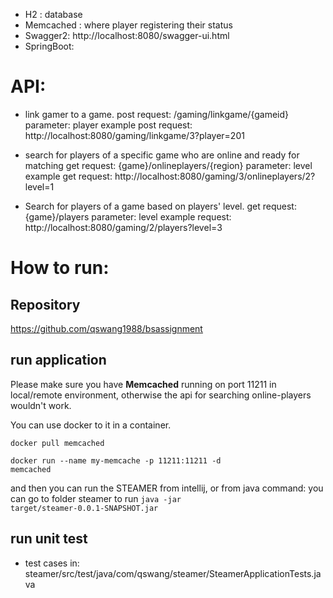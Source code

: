 - H2 : database
- Memcached : where player registering their status
- Swagger2:  http://localhost:8080/swagger-ui.html 
- SpringBoot: 

# API:
- link gamer to a game.
  post request: /gaming/linkgame/{gameid}
  parameter: player
  example post request: http://localhost:8080/gaming/linkgame/3?player=201

- search for players of a specific game who are online and ready for matching
  get request: {game}/onlineplayers/{region}
  parameter: level
  example get request: http://localhost:8080/gaming/3/onlineplayers/2?level=1

- Search for players of a game based on players' level.
  get request: {game}/players
  parameter: level
  example request: http://localhost:8080/gaming/2/players?level=3

# How to run:

## Repository
https://github.com/qswang1988/bsassignment



## run application
Please make sure you have <strong>Memcached</strong> running on port 11211 in local/remote environment, otherwise the api for searching online-players wouldn't work. 

You can use docker to it in a container.

<code>docker pull memcached</code>

<code>docker run --name my-memcache -p 11211:11211 -d memcached</code>

and then you can run the STEAMER from intellij, or from java command: you can go to folder steamer to run 
<code>java -jar target/steamer-0.0.1-SNAPSHOT.jar</code>

## run unit test

- test cases in: 
steamer/src/test/java/com/qswang/steamer/SteamerApplicationTests.java


